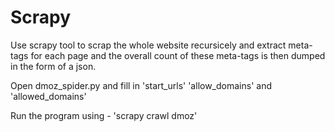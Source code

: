 # Scrapy
Use scrapy tool to scrap the whole website recursicely and extract meta-tags for each page and the overall count of these meta-tags is then dumped in the form of a json.

Open dmoz_spider.py and fill in 'start_urls' 'allow_domains' and 'allowed_domains'

Run the program using - 'scrapy crawl dmoz'

